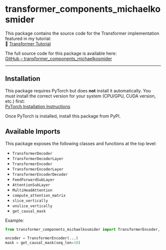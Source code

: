 # transformer_components_michaelkosmider

This package contains the source code for the Transformer implementation featured in my tutorial:  
🔗 [Transformer Tutorial](https://michaelkosmider.github.io/transformertutorial/)

The full source code for this package is available here:  
[GitHub – transformer_components_michaelkosmider](https://github.com/michaelkosmider/transformer_tutorial_code/blob/main/README.md)

---

## Installation

This package requires PyTorch but does **not** install it automatically. You must install the correct version for your system (CPU/GPU, CUDA version, etc.) first:  
[PyTorch Installation Instructions](https://pytorch.org/get-started/locally/)

Once PyTorch is installed, install this package from PyPI.

## Available Imports

This package exposes the following classes and functions at the top level:

- `TransformerDecoder`
- `TransformerDecoderLayer`
- `TransformerEncoder`
- `TransformerEncoderLayer`
- `TransformerEncoderDecoder`
- `FeedForwardSubLayer`
- `AttentionSubLayer`
- `MultiHeadAttention`
- `compute_attention_matrix`
- `slice_vertically`
- `unslice_vertically`
- `get_causal_mask`

Example:
```python
from transformer_components_michaelkosmider import TransformerEncoder, get_causal_mask

encoder = TransformerEncoder(...)
mask = get_causal_mask(seq_len=10)